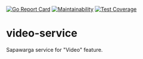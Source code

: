 [![Go Report Card](https://goreportcard.com/badge/github.com/sapawarga/video-service)](https://goreportcard.com/report/github.com/sapawarga/video-service)
[![Maintainability](https://api.codeclimate.com/v1/badges/2e11897e34eb76f1f71f/maintainability)](https://codeclimate.com/github/sapawarga/video-service/maintainability)
[![Test Coverage](https://api.codeclimate.com/v1/badges/2e11897e34eb76f1f71f/test_coverage)](https://codeclimate.com/github/sapawarga/video-service/test_coverage)

# video-service
Sapawarga service for "Video" feature.
